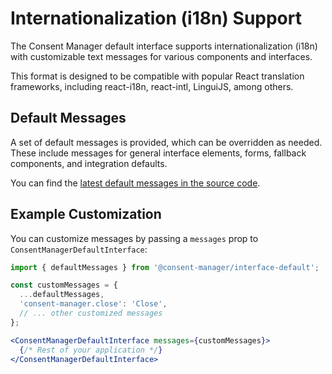 # Internationalization (i18n) Support

The Consent Manager default interface supports internationalization (i18n) with customizable text messages for various components and interfaces.

This format is designed to be compatible with popular React translation frameworks, including react-i18n, react-intl, LinguiJS, among others.

## Default Messages
A set of default messages is provided, which can be overridden as needed. These include messages for general interface elements, forms, fallback components, and integration defaults.

You can find the [latest default messages in the source code](https://github.com/hashbite/consent-manager/blob/main/packages/interface-default/src/i18n.tsx#L33).

## Example Customization
You can customize messages by passing a `messages` prop to `ConsentManagerDefaultInterface`:

```jsx
import { defaultMessages } from '@consent-manager/interface-default';

const customMessages = {
  ...defaultMessages,
  'consent-manager.close': 'Close',
  // ... other customized messages
};

<ConsentManagerDefaultInterface messages={customMessages}>
  {/* Rest of your application */}
</ConsentManagerDefaultInterface>
```